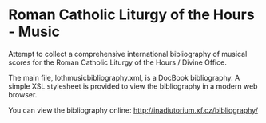 # Roman Catholic Liturgy of the Hours - Music #

Attempt to collect a comprehensive international bibliography
of musical scores for the Roman Catholic Liturgy of the Hours / Divine Office.

The main file, lothmusicbibliography.xml, is a DocBook bibliography.
A simple XSL stylesheet is provided to view the bibliography 
in a modern web browser.

You can view the bibliography online:
http://inadiutorium.xf.cz/bibliography/
